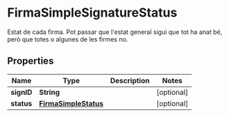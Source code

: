 

# FirmaSimpleSignatureStatus

Estat de cada firma. Pot passar que l'estat general sigui que tot ha anat bé, però que totes o algunes de les firmes no.

## Properties

| Name | Type | Description | Notes |
|------------ | ------------- | ------------- | -------------|
|**signID** | **String** |  |  [optional] |
|**status** | [**FirmaSimpleStatus**](FirmaSimpleStatus.md) |  |  [optional] |



